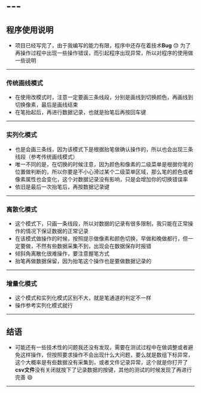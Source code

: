 # ---

## 程序使用说明

* 项目已经写完了，由于我编写的能力有限，程序中还存在着技术**Bug**  :sweat: 为了再操作过程中出现一些操作错误，而引起程序出现异常，所以对程序的使用做一些说明

---

### 传统画线模式

* 在使用改模式时，注意一定要画三条线段，分别是画线到切换颜色，再画线到切换像素，最后是画线结束
* 在笔抬起后，再进行数据记录，也就是抬笔后再按回车键

---

### 实列化模式

* 也是会画三条线，因为该模式下是根据抬笔做确认操作的，所以也会出现三条线段（参考传统画线模式）
* 唯一不同的是，在切换的时候注意，因为颜色和像素的二级菜单是根据你笔的位置做判断的，所以你要是不小心滑过某个二级菜单区域，那么笔的颜色或者像素属性也会变化，这个对数据记录没有影响，只是会增加你的切换错误率
* 依旧是最后一次抬笔后，再按数据记录键

---

### 离散化模式

* 这个模式下，只画一条线段，所以对数据的记录有很多限制，我只能在正常操作的情况下保证数据的正常记录
* 在该模式做操作的时候，按照提示做像素和颜色切换，早做和晚做都行，但一定要做，不然有些数据采集不到，出现会在数据保存时报错
* 倾斜角离散化很难操作，要注意握笔方式
* 抬笔再做数据保留，因为抬笔这个操作也是要做数据记录的

---

### 增量化模式

* 这个模式和实列化模式区别不大，就是笔通道的判定不一样
* 操作参考实列化模式就行

---

## 结语

* 可能还有一些技术性的问题我还没有发现，需要在测试过程中在做调整或者避免这样操作，但按照要求操作不会出现什么大问题，要么就是数组下标异常，这个大概率是有些数据没有采集到，或者文件记录异常，这个就是你打开了 **csv文件**没有关闭就按下了记录数据的按键，其他的测试的时候发现了再进行完善  :smile:

---
